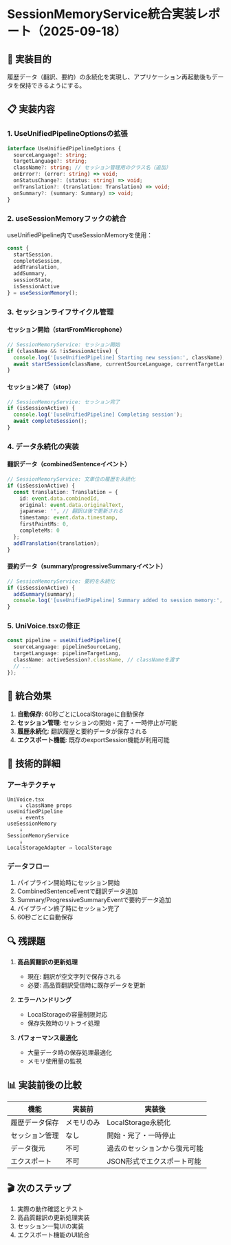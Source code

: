 # SessionMemoryService統合実装レポート（2025-09-18）

## 🎯 実装目的
履歴データ（翻訳、要約）の永続化を実現し、アプリケーション再起動後もデータを保持できるようにする。

## 📋 実装内容

### 1. UseUnifiedPipelineOptionsの拡張
```typescript
interface UseUnifiedPipelineOptions {
  sourceLanguage?: string;
  targetLanguage?: string;
  className?: string; // セッション管理用のクラス名（追加）
  onError?: (error: string) => void;
  onStatusChange?: (status: string) => void;
  onTranslation?: (translation: Translation) => void;
  onSummary?: (summary: Summary) => void;
}
```

### 2. useSessionMemoryフックの統合
useUnifiedPipeline内でuseSessionMemoryを使用：
```typescript
const {
  startSession,
  completeSession,
  addTranslation,
  addSummary,
  sessionState,
  isSessionActive
} = useSessionMemory();
```

### 3. セッションライフサイクル管理

#### セッション開始（startFromMicrophone）
```typescript
// SessionMemoryService: セッション開始
if (className && !isSessionActive) {
  console.log('[useUnifiedPipeline] Starting new session:', className);
  await startSession(className, currentSourceLanguage, currentTargetLanguage);
}
```

#### セッション終了（stop）
```typescript
// SessionMemoryService: セッション完了
if (isSessionActive) {
  console.log('[useUnifiedPipeline] Completing session');
  await completeSession();
}
```

### 4. データ永続化の実装

#### 翻訳データ（combinedSentenceイベント）
```typescript
// SessionMemoryService: 文単位の履歴を永続化
if (isSessionActive) {
  const translation: Translation = {
    id: event.data.combinedId,
    original: event.data.originalText,
    japanese: '', // 翻訳は後で更新される
    timestamp: event.data.timestamp,
    firstPaintMs: 0,
    completeMs: 0
  };
  addTranslation(translation);
}
```

#### 要約データ（summary/progressiveSummaryイベント）
```typescript
// SessionMemoryService: 要約を永続化
if (isSessionActive) {
  addSummary(summary);
  console.log('[useUnifiedPipeline] Summary added to session memory:', summary.id);
}
```

### 5. UniVoice.tsxの修正
```typescript
const pipeline = useUnifiedPipeline({
  sourceLanguage: pipelineSourceLang,
  targetLanguage: pipelineTargetLang,
  className: activeSession?.className, // classNameを渡す
  // ...
});
```

## 🚀 統合効果

1. **自動保存**: 60秒ごとにLocalStorageに自動保存
2. **セッション管理**: セッションの開始・完了・一時停止が可能
3. **履歴永続化**: 翻訳履歴と要約データが保存される
4. **エクスポート機能**: 既存のexportSession機能が利用可能

## 📝 技術的詳細

### アーキテクチャ
```
UniVoice.tsx
    ↓ className props
useUnifiedPipeline
    ↓ events
useSessionMemory
    ↓
SessionMemoryService
    ↓
LocalStorageAdapter → localStorage
```

### データフロー
1. パイプライン開始時にセッション開始
2. CombinedSentenceEventで翻訳データ追加
3. Summary/ProgressiveSummaryEventで要約データ追加
4. パイプライン終了時にセッション完了
5. 60秒ごとに自動保存

## 🔍 残課題

1. **高品質翻訳の更新処理**
   - 現在: 翻訳が空文字列で保存される
   - 必要: 高品質翻訳受信時に既存データを更新

2. **エラーハンドリング**
   - LocalStorageの容量制限対応
   - 保存失敗時のリトライ処理

3. **パフォーマンス最適化**
   - 大量データ時の保存処理最適化
   - メモリ使用量の監視

## 📊 実装前後の比較

| 機能 | 実装前 | 実装後 |
|------|--------|--------|
| 履歴データ保存 | メモリのみ | LocalStorage永続化 |
| セッション管理 | なし | 開始・完了・一時停止 |
| データ復元 | 不可 | 過去のセッションから復元可能 |
| エクスポート | 不可 | JSON形式でエクスポート可能 |

## 🎬 次のステップ

1. 実際の動作確認とテスト
2. 高品質翻訳の更新処理実装
3. セッション一覧UIの実装
4. エクスポート機能のUI統合